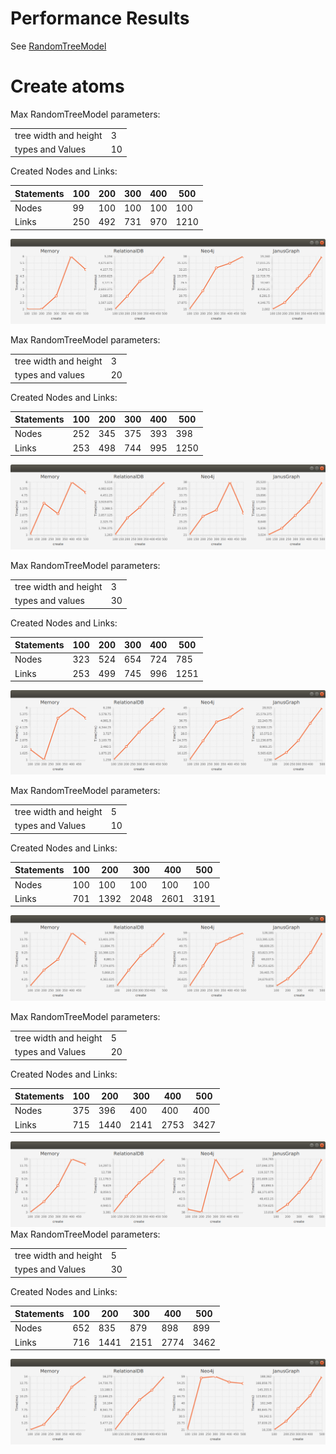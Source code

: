 # Performance Results

See [RandomTreeModel](/src/main/java/atomspace/performance/tree)

# Create atoms

Max RandomTreeModel parameters:

|                       |    |
|-----------------------|----|
| tree width and height |  3 |
| types and Values      | 10 |

Created Nodes and Links:

| Statements | 100 | 200 | 300 | 400 | 500 |
|------------|-----|-----|-----|-----|-----|
| Nodes      |  99 | 100 | 100 | 100 | 100 |
| Links      | 250 | 492 | 731 | 970 |1210 |

![creeate_all_3_10](../images/perfomance/create_all_3_10.png)

Max RandomTreeModel parameters:

|                       |    |
|-----------------------|----|
| tree width and height |  3 |
| types and values      | 20 |

Created Nodes and Links:

| Statements | 100 | 200 | 300 | 400 | 500 |
|------------|-----|-----|-----|-----|-----|
| Nodes      | 252 | 345 | 375 | 393 | 398 |
| Links      | 253 | 498 | 744 | 995 |1250 |

![creeate_all_3_20](../images/perfomance/create_all_3_20.png)

Max RandomTreeModel parameters:

|                       |    |
|-----------------------|----|
| tree width and height |  3 |
| types and values      | 30 |

Created Nodes and Links:

| Statements | 100 | 200 | 300 | 400 | 500 |
|------------|-----|-----|-----|-----|-----|
| Nodes      | 323 | 524 | 654 | 724 | 785 |
| Links      | 253 | 499 | 745 | 996 |1251 |

![creeate_all_3_30](../images/perfomance/create_all_3_30.png)

Max RandomTreeModel parameters:

|                       |    |
|-----------------------|----|
| tree width and height |  5 |
| types and Values      | 10 |

Created Nodes and Links:

| Statements | 100 | 200 | 300 | 400 | 500 |
|------------|-----|-----|-----|-----|-----|
| Nodes      | 100 | 100 | 100 | 100 | 100 |
| Links      | 701 |1392 |2048 |2601 |3191 |

![creeate_all_3_10](../images/perfomance/create_all_5_10.png)

Max RandomTreeModel parameters:

|                       |    |
|-----------------------|----|
| tree width and height |  5 |
| types and Values      | 20 |

Created Nodes and Links:

| Statements | 100 | 200 | 300 | 400 | 500 |
|------------|-----|-----|-----|-----|-----|
| Nodes      | 375 | 396 | 400 | 400 | 400 |
| Links      | 715 |1440 |2141 |2753 |3427 |

![creeate_all_3_10](../images/perfomance/create_all_5_20.png)
Max RandomTreeModel parameters:

|                       |    |
|-----------------------|----|
| tree width and height |  5 |
| types and Values      | 30 |

Created Nodes and Links:

| Statements | 100 | 200 | 300 | 400 | 500 |
|------------|-----|-----|-----|-----|-----|
| Nodes      | 652 | 835 | 879 | 898 | 899 |
| Links      | 716 |1441 |2151 |2774 |3462 |

![creeate_all_3_10](../images/perfomance/create_all_5_30.png)
